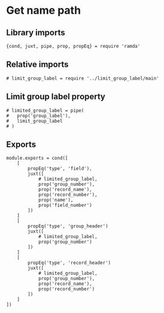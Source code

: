 # Get name path

## Library imports

	{cond, juxt, pipe, prop, propEq} = require 'ramda'


## Relative imports

	# limit_group_label = require '../limit_group_label/main'


## Limit group label property

	# limited_group_label = pipe(
	# 	prop('group_label'),
	# 	limit_group_label
	# )


## Exports

	module.exports = cond([
		[
			propEq('type', 'field'),
			juxt([
				# limited_group_label,
				prop('group_number'),
				prop('record_name'),
				prop('record_number'),
				prop('name'),
				prop('field_number')
			])
		]
		[
			propEq('type', 'group_header')
			juxt([
				# limited_group_label,
				prop('group_number')
			])
		]
		[
			propEq('type', 'record_header')
			juxt([
				# limited_group_label,
				prop('group_number'),
				prop('record_name'),
				prop('record_number')
			])
		]
	])
